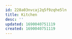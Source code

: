 ```yaml
---
id: 228a03nvcaj2q5f9zqhe5ln
title: Kitchen
desc: ''
updated: 1690040751119
created: 1690040751119
---
```


